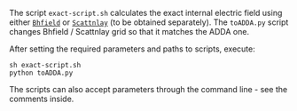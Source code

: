 The script `exact-script.sh` calculates the exact internal electric field using either [`Bhfield`](https://scattport.org/index.php/light-scattering-software/mie-type-codes/list/521-bhfield) or [`Scattnlay`](https://github.com/ovidiopr/scattnlay) (to be obtained separately). The `toADDA.py` script changes Bhfield / Scattnlay grid so that it matches the ADDA one.

After setting the required parameters and paths to scripts, execute:
```
sh exact-script.sh
python toADDA.py
```
The scripts can also accept parameters through the command line - see the comments inside.